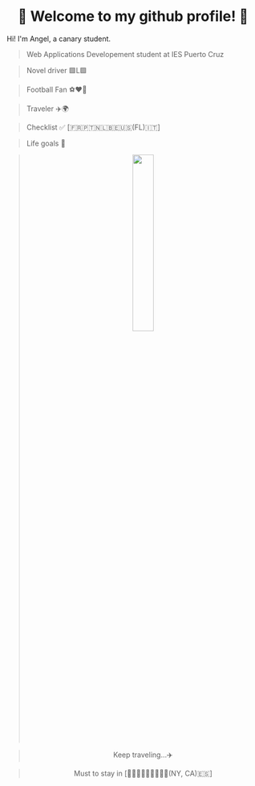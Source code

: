 <div align="center">
  
# 👋 Welcome to my github profile! 👋 

</div>

Hi! I'm Angel, a canary student.

> Web Applications Developement student at IES Puerto Cruz

> Novel driver 🟩L🟩

> Football Fan ⚽❤️💙 

> Traveler ✈️🌍

  > Checklist ✅ [🇫🇷🇵🇹🇳🇱🇧🇪🇺🇸(FL)🇮🇹]

> Life goals 🎯

<div align="center">

>  <img src="https://th.bing.com/th/id/R.bf7dd5815d9d5f55e9651cfb645b1bfd?rik=zX%2fbSiLNnW7b0A&riu=http%3a%2f%2fcdn.carbuzz.com%2fgallery-images%2f1600%2f1012000%2f300%2f1012311.jpg&ehk=XQMwQ2pi4n7XjdtEjul1DTyULLGMKFLVdrhkkhY04KE%3d&risl=&pid=ImgRaw&r=0" width=30% height=30%>

> Keep traveling...✈️

  > Must to stay in [🏴󠁧󠁢󠁥󠁮󠁧󠁿🇩🇪🇮🇸🇫🇮🇺🇸(NY, CA)🇪🇸]

</div>

<!--
**Angel170605/Angel170605** is a ✨ _special_ ✨ repository because its `README.md` (this file) appears on your GitHub profile.

Here are some ideas to get you started:

- 🔭 I’m currently working on ...
- 🌱 I’m currently learning ...
- 👯 I’m looking to collaborate on ...
- 🤔 I’m looking for help with ...
- 💬 Ask me about ...
- 📫 How to reach me: ...
- 😄 Pronouns: ...
- ⚡ Fun fact: ...
-->
